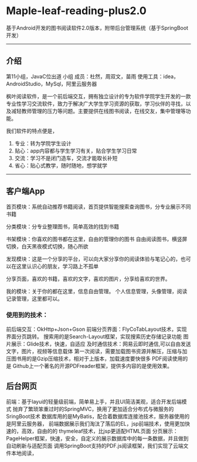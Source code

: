 # Maple-leaf-reading-plus2.0
基于Android开发的图书阅读软件2.0版本，附带后台管理系统（基于SpringBoot开发）

--------------------------------------------
## 介绍


第11小组，JavaC位出道 小组
成员：杜然，周双文，苗雨
使用工具：idea，AndroidStudio，MySql，阿里云服务器


枫叶阅读软件，是一个前后端交互，拥有独立设计的专为软件学院学生开发的一款专业性学习交流软件，致力于解决广大学生学习资源的获取，学习伙伴的寻找，以及减轻教师管理的压力等问题。主要提供在线图书阅读，在线交友，集中管理等功能。


我们软件的特点便是，

1. 专业：转为学院学生设计
2. 贴心：app内容都与学生学习有关，贴合学生学习日常
3. 交流：学习不是闭门造车，交流才能取长补短
4. 省心：贴心式教学，随时随地，想学就学
-------------------------------------------------------

## 客户端App


首页模块：系统自动推荐书籍阅读，首页提供智能搜索查询图书，分专业展示不同书籍

分类模块：分专业整理图书，简单高效的找到书籍

书架模块：你喜欢的图书都在这里，自由的管理你的图书
自由阅读图书，横竖屏切换，白天黑夜模式切换，随心所欲

发现模块：这是一个分享的平台，可以向大家分享你的阅读体验与笔记心的，也可以在这里认识心的朋友，学习路上不孤单

分享页面，喜欢的书籍，喜欢的文字，喜欢的图片，分享给喜欢的世界。

我的模块：关于你的都在这里，信息自由管理。
个人信息管理，头像管理，阅读记录管理，这里都可以。

### 使用到的技术：



前后端交互：OkHttp+Json+Gson
前端分页界面：FlyCoTabLayout技术，实现界面分页跳转。
搜索用的是Search-Layout框架，实现搜索历史存储记录功能
图片展示：Glide技术，快速，自适应
及时通信技术：网易云即时通信,可以自由发送 文字，图片，视频等信息载体
第一次阅读，需要加载图书资源并解压，压缩与加压图书用的是Gzip压缩技术，相对于上版本，加载速度要快很多
PDF阅读使用的是 Github上一个著名的开源PDFreader框架，提供多内容的是使用效果。

## 后台网页

前端：基于layui的轻量级前端，简单易上手，并且UI简洁美观，适合开发后端模式
抛弃了繁琐笨重过时的SpringMVC，换用了更加适合分布式与微服务的SringBoot技术
数据库用的是MyBatis，配合着数据库连接池技术，服务器使用的是阿里云服务器，
前端数据展示我们淘汰了落后的EL，jsp前端技术，使用更加快速的，高效，自由的的 thymeleaf技术，比jsp更适配HTML页面
分页展示：PageHelper框架，快速，安全，自定义的展示数据库中的每一条数据，并且做到自动刷新与适配页面
调用SpringBoot支持的PDF.js阅读框架，我们实现了云端文件本地阅读，
